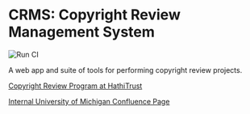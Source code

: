 # CRMS: Copyright Review Management System

![Run CI](https://github.com/hathitrust/crms/workflows/Run%20CI/badge.svg)

A web app and suite of tools for performing copyright review projects.

[Copyright Review Program at HathiTrust](https://www.hathitrust.org/copyright-review "HathiTrust CRMS home")

[Internal University of Michigan Confluence Page](https://tools.lib.umich.edu/confluence/display/HAT/CRMS+System "Internal University of Michigan Confluence Page")
